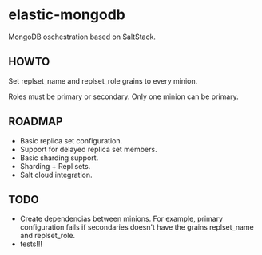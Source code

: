 elastic-mongodb
===============

MongoDB oschestration based on SaltStack.

HOWTO
-----

Set replset_name and replset_role grains to every minion.

Roles must be primary or secondary. Only one minion can be primary.

ROADMAP
-------

- Basic replica set configuration.
- Support for delayed replica set members.
- Basic sharding support.
- Sharding + Repl sets.
- Salt cloud integration.

TODO
----

- Create dependencias between minions. For example, primary configuration fails
  if secondaries doesn't have the grains replset_name and replset_role.
- tests!!!
